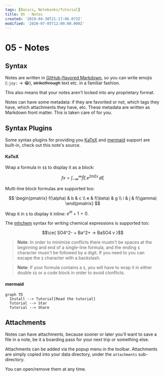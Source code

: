 ```yaml
---
tags: [Basics, Notebooks/Tutorial]
title: 05 - Notes
created: '2019-04-30T21:17:06.073Z'
modified: '2020-07-05T12:00:00.000Z'
---
```


# 05 - Notes

## Syntax

Notes are written in [GitHub-flavored Markdown](https://guides.github.com/features/mastering-markdown), so you can write emojis (`:joy:` -> :joy:), ~~strikethrough~~ text etc. in a familiar fashion.

This also means that your notes aren't locked into any proprietary format.

Notes can have some metadata: if they are favorited or not, which tags they have, which attachments they have, etc. These metadata are written as Markdown front matter. This is taken care of for you.

## Syntax Plugins

Some syntax plugins for providing you [KaTeX](https://katex.org) and [mermaid](https://github.com/knsv/mermaid) support are built-in, check out this note's source.

#### KaTeX

Wrap a formula in `$$` to display it as a block:

$$f{x} = \int_{-\infty}^\infty \hat f\xi\,e^{2 \pi i \xi x} \,d\xi$$

Multi-line block formulas are supported too:

$$
\begin{pmatrix}
   f(\alpha) & b        & c         \\
   e         & f(\beta) & g         \\
   i         & j        & f(\gamma)
\end{pmatrix}
$$

Wrap it in `$` to display it inline: $e^{iπ} + 1 = 0$.

The [mhchem](https://mhchem.github.io/MathJax-mhchem) syntax for writing chemical expressions is supported too:

$$\ce{ SO4^2- + Ba^2+ -> BaSO4 v }$$

> **Note**: In order to minimize conflicts there mustn't be spaces at the beginning and end of a single-line formula, and the ending `$` character musn't be followed by a digit. If you need to you can escape the `$` character with a backslash.

> **Note**: If your formula contains a `$`, you will have to wrap it in either double `$$` or a code block in order to avoid clonflicts.

#### mermaid

```mermaid
graph TD
  Install --> Tutorial[Read the tutorial]
  Tutorial --> Star
  Tutorial --> Share
```

## Attachments

Notes can have attachments, because sooner or later you'll want to save a file in a note, be it a boarding pass for your next trip or something else.

Attachments can be added via the popup menu in the toolbar. Attachments are simply copied into your data directory, under the `attachments` sub-directory.

You can open/remove them at any time.
